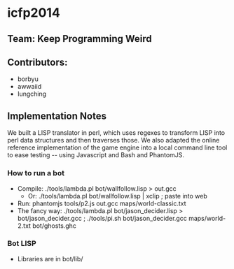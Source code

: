 # icfp2014

## Team: Keep Programming Weird

## Contributors:
- borbyu
- awwaiid
- lungching

## Implementation Notes

We built a LISP translator in perl, which uses regexes to transform LISP into perl data structures and then traverses those. We also adapted the online reference implementation of the game engine into a local command line tool to ease testing -- using Javascript and Bash and PhantomJS.

### How to run a bot
- Compile: ./tools/lambda.pl bot/wallfollow.lisp > out.gcc
  - Or: ./tools/lambda.pl bot/wallfollow.lisp | xclip ; paste into web
- Run: phantomjs tools/p2.js out.gcc maps/world-classic.txt
- The fancy way: ./tools/lambda.pl bot/jason_decider.lisp > bot/jason_decider.gcc ; ./tools/pi.sh bot/jason_decider.gcc maps/world-2.txt bot/ghosts.ghc

### Bot LISP
- Libraries are in bot/lib/


